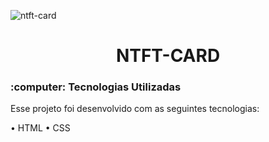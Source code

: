 
![ntft-card](https://user-images.githubusercontent.com/86006464/187943690-8cf7659c-0fc6-455a-a097-ddc6da4da2b5.png)

<h1 align="center"> NTFT-CARD </h1>
<h3> :computer: Tecnologias Utilizadas</h3>
<p>Esse projeto foi desenvolvido com as seguintes tecnologias:

• HTML
• CSS
</p>
